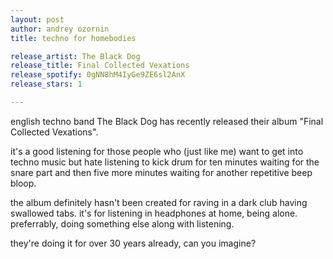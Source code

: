 ```yaml
---
layout: post
author: andrey ozornin
title: techno for homebodies

release_artist: The Black Dog
release_title: Final Collected Vexations
release_spotify: 0gNN8hM4IyGe9ZE6sl2AnX
release_stars: 1

---
```


english techno band The Black Dog has recently released their album "Final Collected Vexations".

it's a good listening for those people who (just like me) want to get into techno music but hate listening to kick drum for ten minutes waiting for the snare part and then five more minutes waiting for another repetitive beep bloop.

the album definitely hasn't been created for raving in a dark club having swallowed tabs. it's for listening in headphones at home, being alone. preferrably, doing something else along with listening.

they're doing it for over 30 years already, can you imagine?
